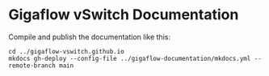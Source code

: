 # Gigaflow vSwitch Documentation

Compile and publish the documentation like this:

```console
cd ../gigaflow-vswitch.github.io
mkdocs gh-deploy --config-file ../gigaflow-documentation/mkdocs.yml --remote-branch main
```
